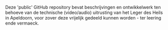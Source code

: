 Deze 'public' GitHub repository bevat beschrijvingen en ontwikkelwerk ten behoeve van de technische (video/audio) uitrusting van het Leger des Heils in Apeldoorn, voor zover deze vrijelijk gedeeld kunnen worden - ter leering ende vermaeck.



